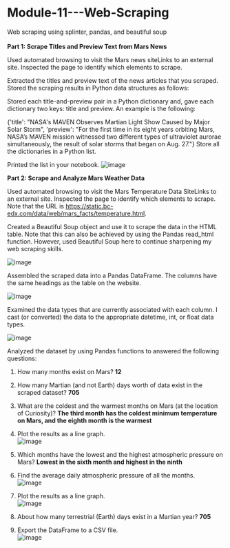 # Module-11---Web-Scraping
Web scraping using splinter, pandas, and beautiful soup <br />           
**Part 1: Scrape Titles and Preview Text from Mars News**        
 
Used automated browsing to visit the Mars news siteLinks to an external site. Inspected the page to identify which elements to scrape.

Extracted the titles and preview text of the news articles that you scraped. Stored the scraping results in Python data structures as follows:

Stored each title-and-preview pair in a Python dictionary and, gave each dictionary two keys: title and preview. An example is the following:

{'title': "NASA's MAVEN Observes Martian Light Show Caused by Major Solar Storm", 
 'preview': "For the first time in its eight years orbiting Mars, NASA’s MAVEN mission witnessed two different types of ultraviolet aurorae simultaneously, the result of solar storms that began on Aug. 27."}
Store all the dictionaries in a Python list.

Printed the list in your notebook.
![image](https://github.com/dclaxto1/Module-11---Web-Scraping/assets/128431134/a23b68b1-af18-4a6b-8cc9-c9d7774b8794)

**Part 2: Scrape and Analyze Mars Weather Data**

Used automated browsing to visit the Mars Temperature Data SiteLinks to an external site. Inspected the page to identify which elements to scrape. Note that the URL is https://static.bc-edx.com/data/web/mars_facts/temperature.html.

Created a Beautiful Soup object and use it to scrape the data in the HTML table. Note that this can also be achieved by using the Pandas read_html function. However, used Beautiful Soup here to continue sharpening my web scraping skills. <br />

![image](https://github.com/dclaxto1/Module-11---Web-Scraping/assets/128431134/c8740159-650b-410a-8abc-9a97fa3a5aeb)

Assembled the scraped data into a Pandas DataFrame. The columns have the same headings as the table on the website. <br />

![image](https://github.com/dclaxto1/Module-11---Web-Scraping/assets/128431134/7c23a840-773e-45bc-8d30-06a5a24fe2cc)

Examined the data types that are currently associated with each column. I cast (or converted) the data to the appropriate datetime, int, or float data types.<br />

![image](https://github.com/dclaxto1/Module-11---Web-Scraping/assets/128431134/86d6cca7-6ef9-4c5d-8643-2704f8a0ad97)

Analyzed the dataset by using Pandas functions to answered the following questions:

1. How many months exist on Mars? **12**
2. How many Martian (and not Earth) days worth of data exist in the scraped dataset? **705**
3. What are the coldest and the warmest months on Mars (at the location of Curiosity)? **The third month has the coldest minimum temperature on Mars, and the eighth month is the warmest**
4. Plot the results as a line graph. <br />
![image](https://github.com/dclaxto1/Module-11---Web-Scraping/assets/128431134/abbf6f13-076f-444c-ba1c-56155dcc1694)

5. Which months have the lowest and the highest atmospheric pressure on Mars? **Lowest in the sixth month and highest in the ninth**
6. Find the average daily atmospheric pressure of all the months. <br />
![image](https://github.com/dclaxto1/Module-11---Web-Scraping/assets/128431134/97ddc086-92e9-4583-bac2-2bcf4d2934b4)

7. Plot the results as a line graph. <br />
![image](https://github.com/dclaxto1/Module-11---Web-Scraping/assets/128431134/a54b3d5f-a397-4f47-a8bb-8cfd8a7fb90e)

8. About how many terrestrial (Earth) days exist in a Martian year? **705**
9. Export the DataFrame to a CSV file. <br />
![image](https://github.com/dclaxto1/Module-11---Web-Scraping/assets/128431134/81ba7f7e-b4e0-493d-b0c9-6cf6131887ff)
